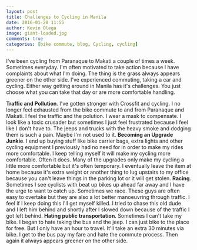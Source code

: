 ```yaml
---
layout: post
title: Challenges to Cycling in Manila
date: 2016-01-28 11:55
author: Kevin Olega
image: giant-loaded.jpg
comments: true
categories: [bike commute, blog, Cycling, cycling]
---
```

I've been cycling from Paranaque to Makati a couple of times a week. Sometimes everyday. I'm often motivated to take action because I have complaints about what I'm doing. The thing is the grass always appears greener on the other side. I've experienced commuting, taking a car and cycling. Either way getting around in Manila has it's challenges. You just choose what you can take that day or are more comfortable handling.

<strong>Traffic and Pollution</strong>. I've gotten stronger with Crossfit and cycling. I no longer feel exhausted from the bike commute to and from Paranaque and Makati. I feel the traffic and the polution. I wear a mask to compensate. I look like a toxic crusader but sometimes I just feel frustrated because I feel like I don't have to. The jeeps and trucks with the heavy smoke and dodging them is such a pain. Maybe I'm not used to it. 
<strong>Becoming an Upgrade Junkie</strong>. I end up buying stuff like bike carrier bags, extra lights and other cycling equipment I previously had no need for in order to make my rides more comfortable. I keep telling myself it will make my cycling more comfortable. Often it does. Many of the upgrades only make my cycling a little more comfortable but it's often temporary. I eventually leave the item at home because it's extra weight or another thing to lug upstairs to my office because you can't leave things in the parking lot or it will get stolen.
<strong>Racing</strong>. Sometimes I see cyclists with beat up bikes up ahead far away and I have the urge to want to catch up. Sometimes we race. These guys are often easy to overtake but they are also a lot better manoeuvring through traffic. I feel if I keep doing this I'll get myself killed. I tried to chase this old dude and I left him behind and shortly after I slowed down because of the traffic I got left behind.
<strong>Hating public transportation</strong>. Sometimes I can't take my bike. I began to hate taking the bus and the jeep. I can just bike to the place for free. But I only have an hour to travel. It'll take an extra 30 minutes via bike. I get to the bus pay my fare and hate the commute process. Then again it always appears greener on the other side.
